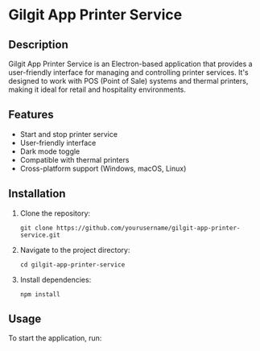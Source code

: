 # Gilgit App Printer Service

## Description

Gilgit App Printer Service is an Electron-based application that provides a user-friendly interface for managing and controlling printer services. It's designed to work with POS (Point of Sale) systems and thermal printers, making it ideal for retail and hospitality environments.

## Features

- Start and stop printer service
- User-friendly interface
- Dark mode toggle
- Compatible with thermal printers
- Cross-platform support (Windows, macOS, Linux)

## Installation

1. Clone the repository:
   ```
   git clone https://github.com/yourusername/gilgit-app-printer-service.git
   ```
2. Navigate to the project directory:
   ```
   cd gilgit-app-printer-service
   ```
3. Install dependencies:
   ```
   npm install
   ```

## Usage

To start the application, run:
